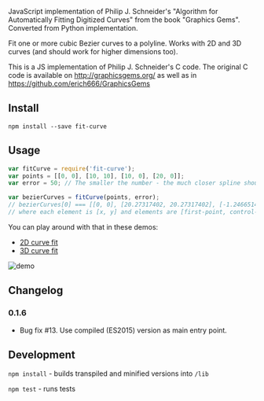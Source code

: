 JavaScript implementation of Philip J. Schneider's "Algorithm for Automatically Fitting Digitized Curves" from the book "Graphics Gems".
Converted from Python implementation.

Fit one or more cubic Bezier curves to a polyline. Works with 2D and 3D curves (and should work for higher dimensions too).

This is a JS implementation of Philip J. Schneider's C code. The original C code is available on http://graphicsgems.org/ as well as in https://github.com/erich666/GraphicsGems

## Install

```
npm install --save fit-curve
```

## Usage

```javascript
var fitCurve = require('fit-curve');
var points = [[0, 0], [10, 10], [10, 0], [20, 0]];
var error = 50; // The smaller the number - the much closer spline should be

var bezierCurves = fitCurve(points, error);
// bezierCurves[0] === [[0, 0], [20.27317402, 20.27317402], [-1.24665147, 0], [20, 0]]
// where each element is [x, y] and elements are [first-point, control-point-1, control-point-2, second-point]
```

You can play around with that in these demos:
- [2D curve fit](http://soswow.github.io/fit-curve/demo)
- [3D curve fit](https://nylki.github.io/fit-bezier-3d-visualization/)


![demo](https://github.com/soswow/fit-curves/raw/master/demo-screenshot.png "Demo")

## Changelog

### 0.1.6

- Bug fix #13. Use compiled (ES2015) version as main entry point.

## Development

`npm install` - builds transpiled and minified versions into `/lib`

`npm test` - runs tests

